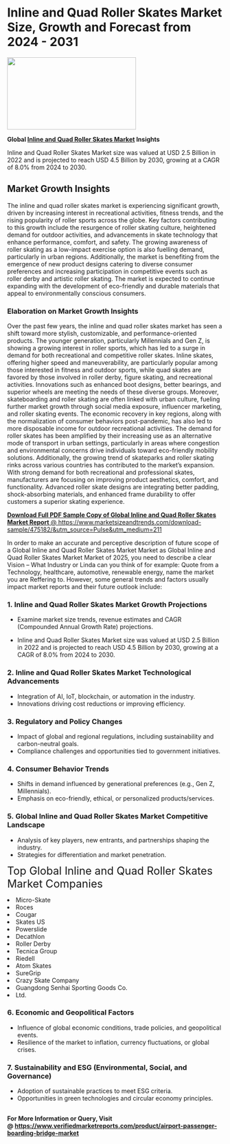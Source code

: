 <H1>Inline and Quad Roller Skates Market Size, Growth and Forecast from 2024 - 2031</H1><img class="aligncenter size-medium wp-image-584254" src="https://thirdeyenews.in/wp-content/uploads/2024/09/Global-Market-Research-300x168.jpeg" alt="" width="300" height="168" /><p><strong>Global&nbsp;<a href="https://www.marketsizeandtrends.com/download-sample/475182/&amp;utm_source=Pulse&amp;utm_medium=211">Inline and Quad Roller Skates Market</a> Insights</strong></p><p>Inline and Quad Roller Skates Market size was valued at USD 2.5 Billion in 2022 and is projected to reach USD 4.5 Billion by 2030, growing at a CAGR of 8.0% from 2024 to 2030.</p><p><h2>Market Growth Insights</h2> <p>The inline and quad roller skates market is experiencing significant growth, driven by increasing interest in recreational activities, fitness trends, and the rising popularity of roller sports across the globe. Key factors contributing to this growth include the resurgence of roller skating culture, heightened demand for outdoor activities, and advancements in skate technology that enhance performance, comfort, and safety. The growing awareness of roller skating as a low-impact exercise option is also fuelling demand, particularly in urban regions. Additionally, the market is benefiting from the emergence of new product designs catering to diverse consumer preferences and increasing participation in competitive events such as roller derby and artistic roller skating. The market is expected to continue expanding with the development of eco-friendly and durable materials that appeal to environmentally conscious consumers.</p> <p><a href="#"></a></p> <h3>Elaboration on Market Growth Insights</h3> <p>Over the past few years, the inline and quad roller skates market has seen a shift toward more stylish, customizable, and performance-oriented products. The younger generation, particularly Millennials and Gen Z, is showing a growing interest in roller sports, which has led to a surge in demand for both recreational and competitive roller skates. Inline skates, offering higher speed and maneuverability, are particularly popular among those interested in fitness and outdoor sports, while quad skates are favored by those involved in roller derby, figure skating, and recreational activities. Innovations such as enhanced boot designs, better bearings, and superior wheels are meeting the needs of these diverse groups. Moreover, skateboarding and roller skating are often linked with urban culture, fueling further market growth through social media exposure, influencer marketing, and roller skating events. The economic recovery in key regions, along with the normalization of consumer behaviors post-pandemic, has also led to more disposable income for outdoor recreational activities. The demand for roller skates has been amplified by their increasing use as an alternative mode of transport in urban settings, particularly in areas where congestion and environmental concerns drive individuals toward eco-friendly mobility solutions. Additionally, the growing trend of skateparks and roller skating rinks across various countries has contributed to the market’s expansion. With strong demand for both recreational and professional skates, manufacturers are focusing on improving product aesthetics, comfort, and functionality. Advanced roller skate designs are integrating better padding, shock-absorbing materials, and enhanced frame durability to offer customers a superior skating experience. <p><a href="#"></p><p><span class=""><strong>Download Full PDF Sample Copy of Global Inline and Quad Roller Skates Market Report</strong> @ <a href="https://www.marketsizeandtrends.com/download-sample/475182/&amp;utm_source=Pulse&amp;utm_medium=211" target="_blank">https://www.marketsizeandtrends.com/download-sample/475182/&amp;utm_source=Pulse&amp;utm_medium=211</a></span></p><p>In order to make an accurate and perceptive description of future scope of a Global&nbsp;Inline and Quad Roller Skates Market Market as Global&nbsp;Inline and Quad Roller Skates Market Market of 2025, you need to describe a clear Vision &ndash; What Industry or Linda can you think of for example: Quote from a Technology, healthcare, automotive, renewable energy, name the market you are Reffering to. However, some general trends and factors usually impact market reports and their future outlook include:</p><h3>1.&nbsp;<strong>Inline and Quad Roller Skates Market Growth Projections</strong></h3><ul><li>Examine market size trends, revenue estimates and CAGR (Compounded Annual Growth Rate) projections.</li><li><p>Inline and Quad Roller Skates Market size was valued at USD 2.5 Billion in 2022 and is projected to reach USD 4.5 Billion by 2030, growing at a CAGR of 8.0% from 2024 to 2030.</p></li></ul><h3>2.&nbsp;<strong>Inline and Quad Roller Skates Market Technological Advancements</strong></h3><ul><li>Integration of AI, IoT, blockchain, or automation in the industry.</li><li>Innovations driving cost reductions or improving efficiency.</li></ul><h3>3.&nbsp;<strong>Regulatory and Policy Changes</strong></h3><ul><li>Impact of global and regional regulations, including sustainability and carbon-neutral goals.</li><li>Compliance challenges and opportunities tied to government initiatives.</li></ul><h3>4.&nbsp;<strong>Consumer Behavior Trends</strong></h3><ul><li>Shifts in demand influenced by generational preferences (e.g., Gen Z, Millennials).</li><li>Emphasis on eco-friendly, ethical, or personalized products/services.</li></ul><h3>5.&nbsp;<strong>Global Inline and Quad Roller Skates Market Competitive Landscape</strong></h3><ul><li>Analysis of key players, new entrants, and partnerships shaping the industry.</li><li>Strategies for differentiation and market penetration.</li></ul><p data-pm-slice="1 1 []"><span style="color: inherit; font-family: inherit; font-size: 25px;">Top Global Inline and Quad Roller Skates Market Companies</span></p><div class="" data-test-id=""><p><li>Micro-Skate</li><li> Roces</li><li> Cougar</li><li> Skates US</li><li> Powerslide</li><li> Decathlon</li><li> Roller Derby</li><li> Tecnica Group</li><li> Riedell</li><li> Atom Skates</li><li> SureGrip</li><li> Crazy Skate Company</li><li> Guangdong Senhai Sporting Goods Co.</li><li> Ltd.</li></p></div><h3>6.&nbsp;<strong>Economic and Geopolitical Factors</strong></h3><ul><li>Influence of global economic conditions, trade policies, and geopolitical events.</li><li>Resilience of the market to inflation, currency fluctuations, or global crises.</li></ul><h3>7.&nbsp;<strong>Sustainability and ESG (Environmental, Social, and Governance)</strong></h3><ul><li>Adoption of sustainable practices to meet ESG criteria.</li><li>Opportunities in green technologies and circular economy principles.</li></ul><h2><strong style="font-size: 14px;">For More Information or Query, Visit @&nbsp;</strong><a style="background-color: #ffffff; font-size: 14px;" href="https://www.marketsizeandtrends.com/report/inline-and-quad-roller-skates-market/" target="_blank">https://www.verifiedmarketreports.com/product/airport-passenger-boarding-bridge-market</a></h2>
